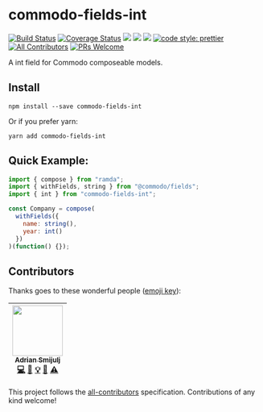 # commodo-fields-int
[![Build Status](https://travis-ci.org/doitadrian/commodo-fields-int.svg?branch=master)](https://travis-ci.org/doitadrian/commodo-fields-int)
[![Coverage Status](https://coveralls.io/repos/github/doitadrian/commodo-fields-int/badge.svg?branch=master)](https://coveralls.io/github/doitadrian/commodo-fields-int?branch=master)
[![](https://img.shields.io/npm/dw/commodo-fields-int.svg)](https://www.npmjs.com/package/commodo-fields-int) 
[![](https://img.shields.io/npm/v/commodo-fields-int.svg)](https://www.npmjs.com/package/commodo-fields-int)
![](https://img.shields.io/npm/types/commodo-fields-int.svg)
[![code style: prettier](https://img.shields.io/badge/code_style-prettier-ff69b4.svg?style=flat-square)](https://github.com/prettier/prettier)
[![All Contributors](https://img.shields.io/badge/all_contributors-1-orange.svg?style=flat-square)](#contributors)
[![PRs Welcome](https://img.shields.io/badge/PRs-welcome-brightgreen.svg?style=flat-square)](http://makeapullrequest.com)
  
A int field for Commodo composeable models. 

## Install
```
npm install --save commodo-fields-int
```

Or if you prefer yarn: 
```
yarn add commodo-fields-int
```

## Quick Example:
 
```javascript
import { compose } from "ramda";
import { withFields, string } from "@commodo/fields";
import { int } from "commodo-fields-int";

const Company = compose(
  withFields({
    name: string(),
    year: int()
  })
)(function() {});
```

## Contributors

Thanks goes to these wonderful people ([emoji key](https://github.com/kentcdodds/all-contributors#emoji-key)):

<!-- ALL-CONTRIBUTORS-LIST:START - Do not remove or modify this section -->
<!-- prettier-ignore -->
| [<img src="https://avatars0.githubusercontent.com/u/5121148?v=4" width="100px;"/><br /><sub><b>Adrian Smijulj</b></sub>](https://github.com/doitadrian)<br />[💻](https://github.com/doitadrian/commodo-fields-int/commits?author=doitadrian "Code") [📖](https://github.com/doitadrian/commodo-fields-int/commits?author=doitadrian "Documentation") [💡](#example-doitadrian "Examples") [👀](#review-doitadrian "Reviewed Pull Requests") [⚠️](https://github.com/doitadrian/commodo-fields-int/commits?author=doitadrian "Tests") |
| :---: |
<!-- ALL-CONTRIBUTORS-LIST:END -->

This project follows the [all-contributors](https://github.com/kentcdodds/all-contributors) specification. Contributions of any kind welcome!
